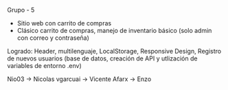 Grupo - 5

- Sitio web con carrito de compras
- Clásico carrito de compras, manejo de inventario básico (solo admin con correo y
contraseña)

Logrado: Header, multilenguaje, LocalStorage, Responsive Design, Registro de nuevos usuarios (base de datos, creación de API y utlización de variables de entorno .env)

Nio03 -> Nicolas
vgarcuai -> Vicente
Afarx -> Enzo
